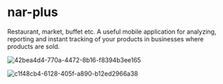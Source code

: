 # nar-plus
Restaurant, market, buffet etc. A useful mobile application for analyzing, reporting and instant tracking of your products in businesses where products are sold.

![42bea4d4-770a-4472-8b16-f8394b3ee165](https://user-images.githubusercontent.com/67559667/152294459-d7a21f84-823c-4255-a9d0-a1b24ccc6b04.png)

![c1f48cb4-6128-405f-a890-b12ed2966a38](https://user-images.githubusercontent.com/67559667/152294487-dd48a13a-adee-41d0-affe-7cbadbd391d7.png)
